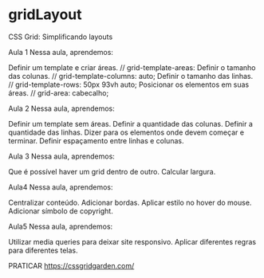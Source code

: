 # gridLayout
CSS Grid: Simplificando layouts


Aula 1
Nessa aula, aprendemos:

Definir um template e criar áreas.       // grid-template-areas:
Definir o tamanho das colunas.           // grid-template-columns: auto;
Definir o tamanho das linhas.            //  grid-template-rows: 50px 93vh auto;
Posicionar os elementos em suas áreas.   // grid-area: cabecalho; 


Aula 2 
Nessa aula, aprendemos:

Definir um template sem áreas.
Definir a quantidade das colunas.
Definir a quantidade das linhas.
Dizer para os elementos onde devem começar e terminar.
Definir espaçamento entre linhas e colunas.

Aula 3
Nessa aula, aprendemos:

Que é possível haver um grid dentro de outro.
Calcular largura.

Aula4
Nessa aula, aprendemos:

Centralizar conteúdo.
Adicionar bordas.
Aplicar estilo no hover do mouse.
Adicionar símbolo de copyright.

Aula5
Nessa aula, aprendemos:

Utilizar media queries para deixar site responsivo.
Aplicar diferentes regras para diferentes telas.


PRATICAR https://cssgridgarden.com/